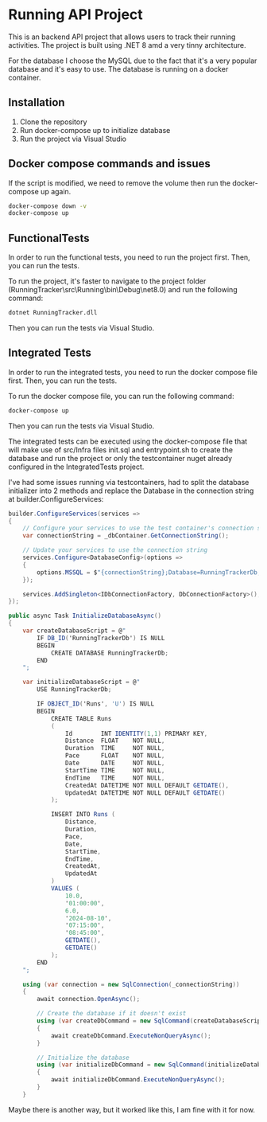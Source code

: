 # Running API Project

This is an backend API project that allows users to track their running activities. The project is built using .NET 8 amd a very tinny architecture.

For the database I choose the MySQL due to the fact that it's a very popular database and it's easy to use. The database is running on a docker container.

## Installation

1. Clone the repository
2. Run docker-compose up to initialize database
3. Run the project via Visual Studio

## Docker compose commands and issues

If the script is modified, we need to remove the volume then run the docker-compose up again.

```bash
docker-compose down -v
docker-compose up
```

## FunctionalTests

In order to run the functional tests, you need to run the project first. Then, you can run the tests.

To run the project, it's faster to navigate to the project folder (RunningTracker\src\Running\bin\Debug\net8.0) and run the following command:

```bash
dotnet RunningTracker.dll
```

Then you can run the tests via Visual Studio.

## Integrated Tests

In order to run the integrated tests, you need to run the docker compose file first. Then, you can run the tests.

To run the docker compose file, you can run the following command:

```bash
docker-compose up
```

Then you can run the tests via Visual Studio.

The integrated tests can be executed using the docker-compose file that will make use of src/Infra files init.sql and entrypoint.sh to create the database and run the project or only the testcontainer nuget already configured in the IntegratedTests project.

I've had some issues running via testcontainers, had to split the database initializer into 2 methods and replace the Database in the connection string at builder.ConfigureServices:

```csharp
builder.ConfigureServices(services =>
{
    // Configure your services to use the test container's connection string
    var connectionString = _dbContainer.GetConnectionString();

    // Update your services to use the connection string
    services.Configure<DatabaseConfig>(options =>
    {
        options.MSSQL = $"{connectionString};Database=RunningTrackerDb;";
    });

    services.AddSingleton<IDbConnectionFactory, DbConnectionFactory>();
});
```

```csharp
public async Task InitializeDatabaseAsync()
{
    var createDatabaseScript = @"
        IF DB_ID('RunningTrackerDb') IS NULL
        BEGIN
            CREATE DATABASE RunningTrackerDb;
        END
    ";

    var initializeDatabaseScript = @"
        USE RunningTrackerDb;

        IF OBJECT_ID('Runs', 'U') IS NULL
        BEGIN
            CREATE TABLE Runs
            (
                Id        INT IDENTITY(1,1) PRIMARY KEY,
                Distance  FLOAT    NOT NULL,
                Duration  TIME     NOT NULL,
                Pace      FLOAT    NOT NULL,
                Date      DATE     NOT NULL,
                StartTime TIME     NOT NULL,
                EndTime   TIME     NOT NULL,
                CreatedAt DATETIME NOT NULL DEFAULT GETDATE(),
                UpdatedAt DATETIME NOT NULL DEFAULT GETDATE()
            );

            INSERT INTO Runs (
                Distance,
                Duration,
                Pace,
                Date,
                StartTime,
                EndTime,
                CreatedAt,
                UpdatedAt
            )
            VALUES (
                10.0,
                '01:00:00',
                6.0,
                '2024-08-10',
                '07:15:00',
                '08:45:00',
                GETDATE(),
                GETDATE()
            );
        END
    ";

    using (var connection = new SqlConnection(_connectionString))
    {
        await connection.OpenAsync();

        // Create the database if it doesn't exist
        using (var createDbCommand = new SqlCommand(createDatabaseScript, connection))
        {
            await createDbCommand.ExecuteNonQueryAsync();
        }

        // Initialize the database
        using (var initializeDbCommand = new SqlCommand(initializeDatabaseScript, connection))
        {
            await initializeDbCommand.ExecuteNonQueryAsync();
        }
    }
```

Maybe there is another way, but it worked like this, I am fine with it for now.
